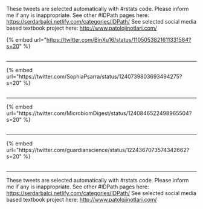 

These tweets are selected automatically with #rstats code. Please inform me if any is inappropriate.
See other #IDPath pages here: https://serdarbalci.netlify.com/categories/IDPath/ 
See selected social media based textbook project here: http://www.patolojinotlari.com/

{% embed url="https://twitter.com/BinXu16/status/1105053821611331584?s=20" %}<br>
<br>
<hr>
{% embed url="https://twitter.com/SophiaPsarra/status/1240739803693494275?s=20" %}<br>
<br>
<hr>
{% embed url="https://twitter.com/MicrobiomDigest/status/1240846522498965504?s=20" %}<br>
<br>
<hr>
{% embed url="https://twitter.com/guardianscience/status/1224367073574342662?s=20" %}<br>
<br>
<hr>


These tweets are selected automatically with #rstats code. Please inform me if any is inappropriate.
See other #IDPath pages here: https://serdarbalci.netlify.com/categories/IDPath/ 
See selected social media based textbook project here: http://www.patolojinotlari.com/
